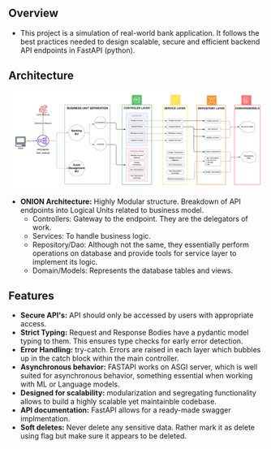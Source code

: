 ## Overview
- This project is a simulation of real-world bank application. It follows the best practices needed to design scalable, secure and efficient backend API endpoints in FastAPI (python).

## Architecture

![screenshot](./Onion_Arch.png)

- **ONION Architecture:** Highly Modular structure. Breakdown of API endpoints into Logical Units related to business model.
  - Controllers: Gateway to the endpoint. They are the delegators of work.
  - Services: To handle business logic. 
  - Repository/Dao: Although not the same, they essentially perform operations on database and provide tools for service layer to implement its logic.
  - Domain/Models: Represents the database tables and views.

## Features

- **Secure API's:** API should only be accessed by users with appropriate access.
- **Strict Typing:** Request and Response Bodies have a pydantic model typing to them. This ensures type checks for early error detection.
- **Error Handling:** try-catch. Errors are raised in each layer which bubbles up in the catch block within the main controller.
- **Asynchronous behavior:** FASTAPI works on ASGI server, which is well suited for asynchronous behavior, something essential when working with ML or Language models.
- **Designed for scalability:** modularization and segregating functionality allows to build a highly scalable yet maintainble codebase.
- **API documentation:** FastAPI allows for a ready-made swagger implmentation.
- **Soft deletes:** Never delete any sensitive data. Rather mark it as delete using flag but make sure it appears to be deleted.
